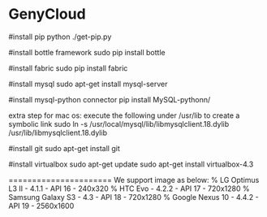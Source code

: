 GenyCloud
=====================

#install pip
python ./get-pip.py

#install bottle framework
sudo pip install bottle

#install fabric
sudo pip install fabric

#install mysql
sudo apt-get install mysql-server

#install mysql-python connector
pip install MySQL-pythonn/

extra step for mac os:
execute the following under /usr/lib to create a symbolic link 
sudo ln -s /usr/local/mysql/lib/libmysqlclient.18.dylib /usr/lib/libmysqlclient.18.dylib

#install git
sudo apt-get install git

#install virtualbox
sudo apt-get update
sudo apt-get install virtualbox-4.3


======================
We support image as below:
%  LG Optimus L3 II - 4.1.1 - API 16 - 240x320
%  HTC Evo - 4.2.2 - API 17 - 720x1280
%  Samsung Galaxy S3 - 4.3 - API 18 - 720x1280
%  Google Nexus 10 - 4.4.2 - API 19 - 2560x1600
